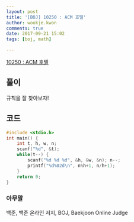 ```yaml
---
layout: post
title: '[BOJ] 10250 : ACM 호텔'
author: wookje.kwon
comments: true
date: 2017-09-21 15:02
tags: [boj, math]

---
```


[10250 : ACM 호텔](https://www.acmicpc.net/problem/10250)

## 풀이

규칙을 잘 찾아보자!

## 코드

```cpp
#include <stdio.h>
int main() {
    int t, h, w, n;
    scanf("%d", &t);
    while(t--) {
        scanf("%d %d %d", &h, &w, &n); n--;
        printf("%d%02d\n", n%h+1, n/h+1);
    }
    return 0;
}
```

### 아무말  
백준, 백준 온라인 저지, BOJ, Baekjoon Online Judge